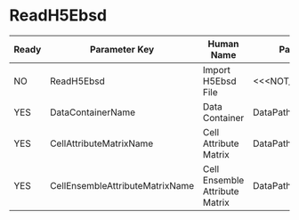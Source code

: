 # ReadH5Ebsd #

| Ready | Parameter Key | Human Name | Parameter Type | Parameter Class |
|-------|---------------|------------|-----------------|----------------|
| NO | ReadH5Ebsd | Import H5Ebsd File | <<<NOT_IMPLEMENTED>>> | ReadH5EbsdFilterParameter |
| YES | DataContainerName | Data Container | DataPath | DataGroupCreationParameter |
| YES | CellAttributeMatrixName | Cell Attribute Matrix | DataPath | ArrayCreationParameter |
| YES | CellEnsembleAttributeMatrixName | Cell Ensemble Attribute Matrix | DataPath | ArrayCreationParameter |
